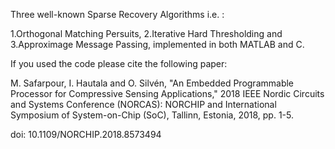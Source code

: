 Three well-known Sparse Recovery Algorithms i.e. :

1.Orthogonal Matching Persuits, 2.Iterative Hard Thresholding and 3.Approximage Message Passing, implemented in both MATLAB and C. 

If you used the code please cite the following paper:

M. Safarpour, I. Hautala and O. Silvén, "An Embedded Programmable Processor for Compressive Sensing Applications," 2018 IEEE Nordic Circuits and Systems Conference (NORCAS): NORCHIP and International Symposium of System-on-Chip (SoC), Tallinn, Estonia, 2018, pp. 1-5.

doi: 10.1109/NORCHIP.2018.8573494

